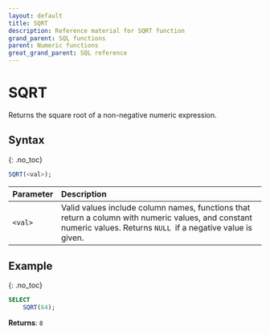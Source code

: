 ```yaml
---
layout: default
title: SQRT
description: Reference material for SQRT function
grand_parent: SQL functions
parent: Numeric functions
great_grand_parent: SQL reference
---
```


# SQRT

Returns the square root of a non-negative numeric expression.

## Syntax
{: .no_toc}

```sql
SQRT(<val>);
```

| Parameter | Description                                                                                                                                                       |
| :--------- | :----------------------------------------------------------------------------------------------------------------------------------------------------------------- |
| `<val>`   | Valid values include column names, functions that return a column with numeric values, and constant numeric values. Returns `NULL `if a negative value is given.  |

## Example
{: .no_toc}

```sql
SELECT
    SQRT(64);
```

**Returns**: `8`
